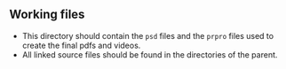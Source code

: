 ## Working files
- This directory should contain the `psd` files and the `prpro` files used to create the final pdfs and videos.
- All linked source files should be found in the directories of the parent.